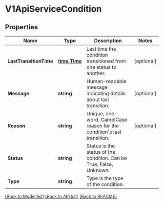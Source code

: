 # V1ApiServiceCondition

## Properties
Name | Type | Description | Notes
------------ | ------------- | ------------- | -------------
**LastTransitionTime** | [**time.Time**](time.Time.md) | Last time the condition transitioned from one status to another. | [optional] 
**Message** | **string** | Human-readable message indicating details about last transition. | [optional] 
**Reason** | **string** | Unique, one-word, CamelCase reason for the condition&#39;s last transition. | [optional] 
**Status** | **string** | Status is the status of the condition. Can be True, False, Unknown. | 
**Type** | **string** | Type is the type of the condition. | 

[[Back to Model list]](../README.md#documentation-for-models) [[Back to API list]](../README.md#documentation-for-api-endpoints) [[Back to README]](../README.md)


